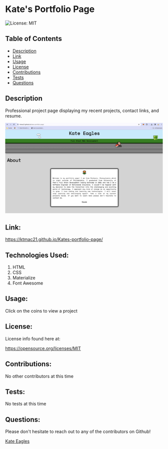 # Kate's Portfolio Page

![License: MIT](https://img.shields.io/badge/License-MIT-yellow.svg)

## Table of Contents

* [Description](#Description)
* [Link](#Link)
* [Usage](#Usage)
* [License](#License)
* [Contributions](#Contributions)
* [Tests](#Tests)
* [Questions](#Questions)

## Description 

Professional project page displaying my recent projects, contact links, and resume. 

![projects](https://github.com/ktmac21/Kates-portfolio-page/blob/master/assets/images/screenShot.jpg)

## Link:

https://ktmac21.github.io/Kates-portfolio-page/


## Technologies Used:

1. HTML
2. CSS
3. Materialize
4. Font Awesome

## Usage:

Click on the coins to view a project    

## License: 

 License info found here at: 

https://opensource.org/licenses/MIT

## Contributions:

No other contributors at this time

## Tests:

No tests at this time

## Questions:

Please don't hesitate to reach out to any of the contributors on Github!

[Kate Eagles](https://github.com/ktmac21)  


